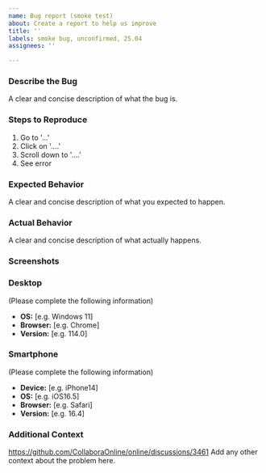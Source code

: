 ```yaml
---
name: Bug report (smoke test)
about: Create a report to help us improve
title: ''
labels: smoke bug, unconfirmed, 25.04
assignees: ''

---
```


### Describe the Bug

A clear and concise description of what the bug is.

### Steps to Reproduce

1. Go to '...'
2. Click on '....'
3. Scroll down to '....'
4. See error

### Expected Behavior
A clear and concise description of what you expected to happen.

### Actual Behavior

A clear and concise description of what actually happens.

### Screenshots

### Desktop

(Please complete the following information)
 - **OS:** [e.g. Windows 11]
 - **Browser:** [e.g. Chrome]
 - **Version:** [e.g. 114.0]

### Smartphone

(Please complete the following information)
 - **Device:** [e.g. iPhone14]
 - **OS:** [e.g. iOS16.5]
 - **Browser:** [e.g. Safari]
 - **Version:** [e.g. 16.4]

### Additional Context

https://github.com/CollaboraOnline/online/discussions/3461
Add any other context about the problem here.
